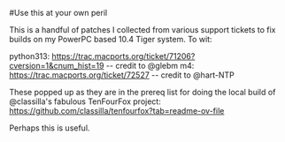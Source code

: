 #Use this at your own peril

This is a handful of patches I collected from various support tickets to fix builds on my PowerPC based 10.4 Tiger system.  To wit:

python313: https://trac.macports.org/ticket/71206?cversion=1&cnum_hist=19 -- credit to @glebm
m4: https://trac.macports.org/ticket/72527 -- credit to @hart-NTP

These popped up as they are in the prereq list for doing the local build of @classilla's fabulous TenFourFox project: https://github.com/classilla/tenfourfox?tab=readme-ov-file

Perhaps this is useful.  




